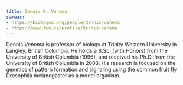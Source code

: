 ```yaml
---
title: Dennis R. Venema
sameas:
- https://biologos.org/people/dennis-venema
- https://www.twu.ca/profile/dennis-venema
---
```


Dennis Venema is professor of biology at Trinity Western University in Langley, British Columbia. He holds a B.Sc. (with Honors) from the University of British Columbia (1996), and received his Ph.D. from the University of British Columbia in 2003. His research is focused on the genetics of pattern formation and signaling using the common fruit fly Drosophila melanogaster as a model organism.